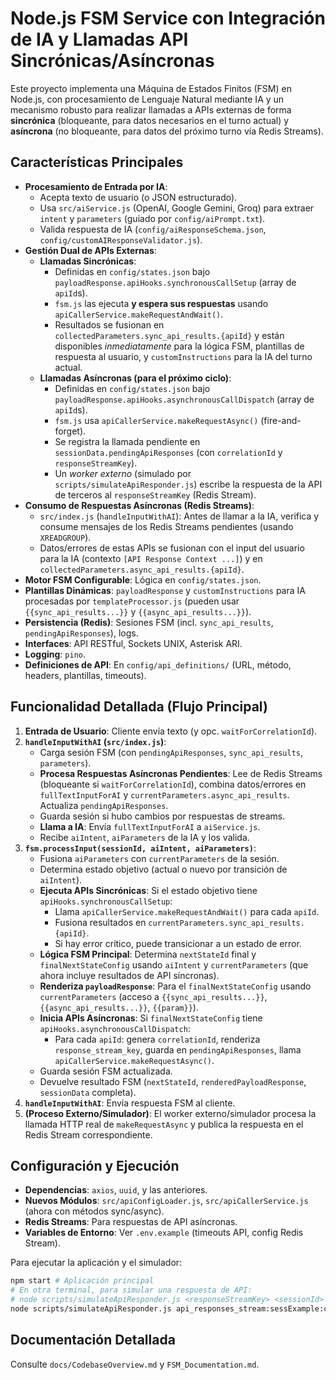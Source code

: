 # Node.js FSM Service con Integración de IA y Llamadas API Sincrónicas/Asíncronas

Este proyecto implementa una Máquina de Estados Finitos (FSM) en Node.js, con procesamiento de Lenguaje Natural mediante IA y un mecanismo robusto para realizar llamadas a APIs externas de forma **sincrónica** (bloqueante, para datos necesarios en el turno actual) y **asíncrona** (no bloqueante, para datos del próximo turno vía Redis Streams).

## Características Principales

*   **Procesamiento de Entrada por IA**:
    *   Acepta texto de usuario (o JSON estructurado).
    *   Usa `src/aiService.js` (OpenAI, Google Gemini, Groq) para extraer `intent` y `parameters` (guiado por `config/aiPrompt.txt`).
    *   Valida respuesta de IA (`config/aiResponseSchema.json`, `config/customAIResponseValidator.js`).
*   **Gestión Dual de APIs Externas**:
    *   **Llamadas Sincrónicas**:
        *   Definidas en `config/states.json` bajo `payloadResponse.apiHooks.synchronousCallSetup` (array de `apiId`s).
        *   `fsm.js` las ejecuta **y espera sus respuestas** usando `apiCallerService.makeRequestAndWait()`.
        *   Resultados se fusionan en `collectedParameters.sync_api_results.{apiId}` y están disponibles *inmediatamente* para la lógica FSM, plantillas de respuesta al usuario, y `customInstructions` para la IA del turno actual.
    *   **Llamadas Asíncronas (para el próximo ciclo)**:
        *   Definidas en `config/states.json` bajo `payloadResponse.apiHooks.asynchronousCallDispatch` (array de `apiId`s).
        *   `fsm.js` usa `apiCallerService.makeRequestAsync()` (fire-and-forget).
        *   Se registra la llamada pendiente en `sessionData.pendingApiResponses` (con `correlationId` y `responseStreamKey`).
        *   Un *worker externo* (simulado por `scripts/simulateApiResponder.js`) escribe la respuesta de la API de terceros al `responseStreamKey` (Redis Stream).
*   **Consumo de Respuestas Asíncronas (Redis Streams)**:
    *   `src/index.js` (`handleInputWithAI`): Antes de llamar a la IA, verifica y consume mensajes de los Redis Streams pendientes (usando `XREADGROUP`).
    *   Datos/errores de estas APIs se fusionan con el input del usuario para la IA (contexto `[API Response Context ...]`) y en `collectedParameters.async_api_results.{apiId}`.
*   **Motor FSM Configurable**: Lógica en `config/states.json`.
*   **Plantillas Dinámicas**: `payloadResponse` y `customInstructions` para IA procesadas por `templateProcessor.js` (pueden usar `{{sync_api_results...}}` y `{{async_api_results...}}`).
*   **Persistencia (Redis)**: Sesiones FSM (incl. `sync_api_results`, `pendingApiResponses`), logs.
*   **Interfaces**: API RESTful, Sockets UNIX, Asterisk ARI.
*   **Logging**: `pino`.
*   **Definiciones de API**: En `config/api_definitions/` (URL, método, headers, plantillas, timeouts).

## Funcionalidad Detallada (Flujo Principal)

1.  **Entrada de Usuario**: Cliente envía texto (y opc. `waitForCorrelationId`).
2.  **`handleInputWithAI` (`src/index.js`)**:
    *   Carga sesión FSM (con `pendingApiResponses`, `sync_api_results`, `parameters`).
    *   **Procesa Respuestas Asíncronas Pendientes**: Lee de Redis Streams (bloqueante si `waitForCorrelationId`), combina datos/errores en `fullTextInputForAI` y `currentParameters.async_api_results`. Actualiza `pendingApiResponses`.
    *   Guarda sesión si hubo cambios por respuestas de streams.
    *   **Llama a IA**: Envía `fullTextInputForAI` a `aiService.js`.
    *   Recibe `aiIntent`, `aiParameters` de la IA y los valida.
3.  **`fsm.processInput(sessionId, aiIntent, aiParameters)`**:
    *   Fusiona `aiParameters` con `currentParameters` de la sesión.
    *   Determina estado objetivo (actual o nuevo por transición de `aiIntent`).
    *   **Ejecuta APIs Sincrónicas**: Si el estado objetivo tiene `apiHooks.synchronousCallSetup`:
        *   Llama `apiCallerService.makeRequestAndWait()` para cada `apiId`.
        *   Fusiona resultados en `currentParameters.sync_api_results.{apiId}`.
        *   Si hay error crítico, puede transicionar a un estado de error.
    *   **Lógica FSM Principal**: Determina `nextStateId` final y `finalNextStateConfig` usando `aiIntent` y `currentParameters` (que ahora incluye resultados de API síncronas).
    *   **Renderiza `payloadResponse`**: Para el `finalNextStateConfig` usando `currentParameters` (acceso a `{{sync_api_results...}}`, `{{async_api_results...}}`, `{{param}}`).
    *   **Inicia APIs Asíncronas**: Si `finalNextStateConfig` tiene `apiHooks.asynchronousCallDispatch`:
        *   Para cada `apiId`: genera `correlationId`, renderiza `response_stream_key`, guarda en `pendingApiResponses`, llama `apiCallerService.makeRequestAsync()`.
    *   Guarda sesión FSM actualizada.
    *   Devuelve resultado FSM (`nextStateId`, `renderedPayloadResponse`, `sessionData` completa).
4.  **`handleInputWithAI`**: Envía respuesta FSM al cliente.
5.  **(Proceso Externo/Simulador)**: El worker externo/simulador procesa la llamada HTTP real de `makeRequestAsync` y publica la respuesta en el Redis Stream correspondiente.

## Configuración y Ejecución

*   **Dependencias**: `axios`, `uuid`, y las anteriores.
*   **Nuevos Módulos**: `src/apiConfigLoader.js`, `src/apiCallerService.js` (ahora con métodos sync/async).
*   **Redis Streams**: Para respuestas de API asíncronas.
*   **Variables de Entorno**: Ver `.env.example` (timeouts API, config Redis Stream).

Para ejecutar la aplicación y el simulador:
```bash
npm start # Aplicación principal
# En otra terminal, para simular una respuesta de API:
# node scripts/simulateApiResponder.js <responseStreamKey> <sessionId> <correlationId> <apiId> [status] [httpCode] [jsonData]
node scripts/simulateApiResponder.js api_responses_stream:sessExample:corr123 sessExample corr123 your_api_id_here success 200 '{"key":"value"}'
```

## Documentación Detallada
Consulte `docs/CodebaseOverview.md` y `FSM_Documentation.md`.
